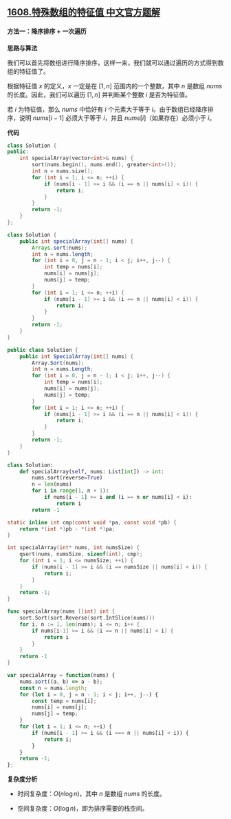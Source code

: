 ## [1608.特殊数组的特征值 中文官方题解](https://leetcode.cn/problems/special-array-with-x-elements-greater-than-or-equal-x/solutions/100000/te-shu-shu-zu-de-te-zheng-zhi-by-leetcod-9wfo)
#### 方法一：降序排序 + 一次遍历

**思路与算法**

我们可以首先将数组进行降序排序，这样一来，我们就可以通过遍历的方式得到数组的特征值了。

根据特征值 $x$ 的定义，$x$ 一定是在 $[1, n]$ 范围内的一个整数，其中 $n$ 是数组 $\textit{nums}$ 的长度。因此，我们可以遍历 $[1, n]$ 并判断某个整数 $i$ 是否为特征值。

若 $i$ 为特征值，那么 $\textit{nums}$ 中恰好有 $i$ 个元素大于等于 $i$。由于数组已经降序排序，说明 $\textit{nums}[i-1]$ 必须大于等于 $i$，并且 $\textit{nums}[i]$（如果存在）必须小于 $i$。

**代码**

```C++ [sol1-C++]
class Solution {
public:
    int specialArray(vector<int>& nums) {
        sort(nums.begin(), nums.end(), greater<int>());
        int n = nums.size();
        for (int i = 1; i <= n; ++i) {
            if (nums[i - 1] >= i && (i == n || nums[i] < i)) {
                return i;
            }
        }
        return -1;
    }
};
```

```Java [sol1-Java]
class Solution {
    public int specialArray(int[] nums) {
        Arrays.sort(nums);
        int n = nums.length;
        for (int i = 0, j = n - 1; i < j; i++, j--) {
            int temp = nums[i];
            nums[i] = nums[j];
            nums[j] = temp;
        }
        for (int i = 1; i <= n; ++i) {
            if (nums[i - 1] >= i && (i == n || nums[i] < i)) {
                return i;
            }
        }
        return -1;
    }
}
```

```C# [sol1-C#]
public class Solution {
    public int SpecialArray(int[] nums) {
        Array.Sort(nums);
        int n = nums.Length;
        for (int i = 0, j = n - 1; i < j; i++, j--) {
            int temp = nums[i];
            nums[i] = nums[j];
            nums[j] = temp;
        }
        for (int i = 1; i <= n; ++i) {
            if (nums[i - 1] >= i && (i == n || nums[i] < i)) {
                return i;
            }
        }
        return -1;
    }
}
```

```Python [sol1-Python3]
class Solution:
    def specialArray(self, nums: List[int]) -> int:
        nums.sort(reverse=True)
        n = len(nums)
        for i in range(1, n + 1):
            if nums[i - 1] >= i and (i == n or nums[i] < i):
                return i
        return -1
```

```C [sol1-C]
static inline int cmp(const void *pa, const void *pb) {
    return *(int *)pb - *(int *)pa;
}

int specialArray(int* nums, int numsSize) {
    qsort(nums, numsSize, sizeof(int), cmp);
    for (int i = 1; i <= numsSize; ++i) {
        if (nums[i - 1] >= i && (i == numsSize || nums[i] < i)) {
            return i;
        }
    }
    return -1;
}
```

```go [sol1-Golang]
func specialArray(nums []int) int {
    sort.Sort(sort.Reverse(sort.IntSlice(nums)))
    for i, n := 1, len(nums); i <= n; i++ {
        if nums[i-1] >= i && (i == n || nums[i] < i) {
            return i
        }
    }
    return -1
}
```

```JavaScript [sol1-JavaScript]
var specialArray = function(nums) {
    nums.sort((a, b) => a - b);
    const n = nums.length;
    for (let i = 0, j = n - 1; i < j; i++, j--) {
        const temp = nums[i];
        nums[i] = nums[j];
        nums[j] = temp;
    }
    for (let i = 1; i <= n; ++i) {
        if (nums[i - 1] >= i && (i === n || nums[i] < i)) {
            return i;
        }
    }
    return -1;
};
```

**复杂度分析**

- 时间复杂度：$O(n \log n)$，其中 $n$ 是数组 $\textit{nums}$ 的长度。

- 空间复杂度：$O(\log n)$，即为排序需要的栈空间。